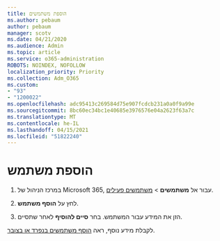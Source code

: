 ```yaml
---
title: הוספת משתמשים
ms.author: pebaum
author: pebaum
manager: scotv
ms.date: 04/21/2020
ms.audience: Admin
ms.topic: article
ms.service: o365-administration
ROBOTS: NOINDEX, NOFOLLOW
localization_priority: Priority
ms.collection: Adm_O365
ms.custom:
- "93"
- "1200022"
ms.openlocfilehash: adc95413c269584d75e907fcdcb231a0a0f9a99e
ms.sourcegitcommit: 8bc60ec34bc1e40685e3976576e04a2623f63a7c
ms.translationtype: MT
ms.contentlocale: he-IL
ms.lasthandoff: 04/15/2021
ms.locfileid: "51822240"
---
```

# <a name="add-a-user"></a>הוספת משתמש

1. במרכז הניהול של Microsoft 365, עבור אל **משתמשים** > [משתמשים פעילים](https://admin.microsoft.com/Adminportal/Home?source=applauncher#/users).

2. לחץ על **הוסף משתמש**.

3. הזן את המידע עבור המשתמש. בחר **סיים להוסיף** לאחר שתסיים.

לקבלת מידע נוסף, ראה [הוסף משתמשים בנפרד או בצובר](https://docs.microsoft.com/microsoft-365/admin/add-users/add-users).